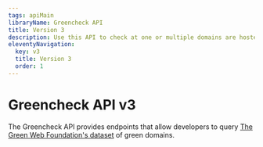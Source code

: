 ```yaml
---
tags: apiMain
libraryName: Greencheck API
title: Version 3
description: Use this API to check at one or multiple domains are hosted on a green web host recognised by The Green Web Foundation.
eleventyNavigation:
  key: v3
  title: Version 3
  order: 1
---
```


# Greencheck API v3

The Greencheck API provides endpoints that allow developers to query [The Green Web Foundation's dataset](https://datasets.thegreenwebfoundation.org/) of green domains.
